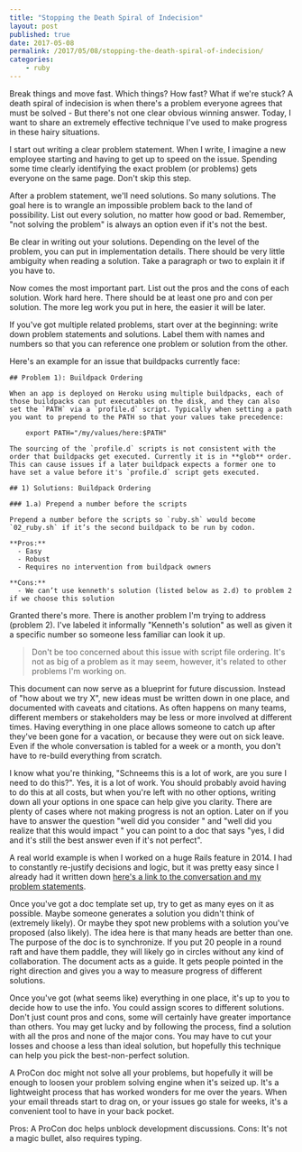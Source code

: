 ```yaml
---
title: "Stopping the Death Spiral of Indecision"
layout: post
published: true
date: 2017-05-08
permalink: /2017/05/08/stopping-the-death-spiral-of-indecision/
categories:
    - ruby
---
```


Break things and move fast. Which things? How fast? What if we're stuck? A death spiral of indecision is when there's a problem everyone agrees that must be solved - But there's not one clear obvious winning answer. Today, I want to share an extremely effective technique I've used to make progress in these hairy situations.

I start out writing a clear problem statement. When I write, I imagine a new employee starting and having to get up to speed on the issue. Spending some time clearly identifying the exact problem (or problems) gets everyone on the same page. Don't skip this step.

After a problem statement, we'll need solutions. So many solutions. The goal here is to wrangle an impossible problem back to the land of possibility. List out every solution, no matter how good or bad. Remember, "not solving the problem" is always an option even if it's not the best.

Be clear in writing out your solutions. Depending on the level of the problem, you can put in implementation details. There should be very little ambiguity when reading a solution. Take a paragraph or two to explain it if you have to.

Now comes the most important part. List out the pros and the cons of each solution. Work hard here. There should be at least one pro and con per solution. The more leg work you put in here, the easier it will be later.

If you've got multiple related problems, start over at the beginning: write down problem statements and solutions. Label them with names and numbers so that you can reference one problem or solution from the other.

Here's an example for an issue that buildpacks currently face:

```
## Problem 1): Buildpack Ordering

When an app is deployed on Heroku using multiple buildpacks, each of those buildpacks can put executables on the disk, and they can also set the `PATH` via a `profile.d` script. Typically when setting a path you want to prepend to the PATH so that your values take precedence:

    export PATH="/my/values/here:$PATH"

The sourcing of the `profile.d` scripts is not consistent with the order that buildpacks get executed. Currently it is in **glob** order. This can cause issues if a later buildpack expects a former one to have set a value before it's `profile.d` script gets executed.

## 1) Solutions: Buildpack Ordering

### 1.a) Prepend a number before the scripts

Prepend a number before the scripts so `ruby.sh` would become `02_ruby.sh` if it’s the second buildpack to be run by codon.

**Pros:**
  - Easy
  - Robust
  - Requires no intervention from buildpack owners

**Cons:**
  - We can’t use kenneth's solution (listed below as 2.d) to problem 2 if we choose this solution
```

Granted there's more. There is another problem I'm trying to address (problem 2). I've labeled it informally "Kenneth's solution" as well as given it a specific number so someone less familiar can look it up.

> Don't be too concerned about this issue with script file ordering. It's not as big of a problem as it may seem, however, it's related to other problems I'm working on.

This document can now serve as a blueprint for future discussion. Instead of "how about we try X", new ideas must be written down in one place, and documented with caveats and citations. As often happens on many teams, different members or stakeholders may be less or more involved at different times. Having everything in one place allows someone to catch up after they've been gone for a vacation, or because they were out on sick leave. Even if the whole conversation is tabled for a week or a month, you don't have to re-build everything from scratch.

I know what you're thinking, "Schneems this is a lot of work, are you sure I need to do this?". Yes, it is a lot of work. You should probably avoid having to do this at all costs, but when you're left with no other options, writing down all your options in one space can help give you clarity. There are plenty of cases where not making progress is not an option. Later on if you have to answer the question "well did you consider <x>" and "well did you realize that this would impact <y>" you can point to a doc that says "yes, I did and it's still the best answer even if it's not perfect".

A real world example is when I worked on a huge Rails feature in 2014. I had to constantly re-justify decisions and logic, but it was pretty easy since I already had it written down [here's a link to the conversation and my problem statements](https://github.com/rails/rails/pull/13463#issuecomment-31480799).

Once you've got a doc template set up, try to get as many eyes on it as possible. Maybe someone generates a solution you didn't think of (extremely likely). Or maybe they spot new problems with a solution you've proposed (also likely). The idea here is that many heads are better than one. The purpose of the doc is to synchronize. If you put 20 people in a round raft and have them paddle, they will likely go in circles without any kind of collaboration. The document acts as a guide. It gets people pointed in the right direction and gives you a way to measure progress of different solutions.

Once you've got (what seems like) everything in one place, it's up to you to decide how to use the info. You could assign scores to different solutions. Don't just count pros and cons, some will certainly have greater importance than others. You may get lucky and by following the process, find a solution with all the pros and none of the major cons. You may have to cut your losses and choose a less than ideal solution, but hopefully this technique can help you pick the best-non-perfect solution.

A ProCon doc might not solve all your problems, but hopefully it will be enough to loosen your problem solving engine when it's seized up. It's a lightweight process that has worked wonders for me over the years. When your email threads start to drag on, or your issues go stale for weeks, it's a convenient tool to have in your back pocket.


Pros: A ProCon doc helps unblock development discussions.
Cons: It's not a magic bullet, also requires typing.
